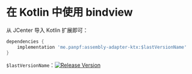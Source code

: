 # 在 Kotlin 中使用 bindview

从 JCenter 导入 Kotlin 扩展即可：

```groovy
dependencies {
    implementation 'me.panpf:assembly-adapter-ktx:$lastVersionName'
}
```

`$lastVersionName`：[![Release Version][release_icon]][release_link]


[release_icon]: https://api.bintray.com/packages/panpf/maven/assembly-adapter-ktx/images/download.svg
[release_link]: https://bintray.com/panpf/maven/assembly-adapter-ktx/_latestVersion#files
